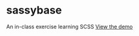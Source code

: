 # sassybase
An in-class exercise learning SCSS
[View the demo]("https://hannguyen29.github.io/sassybase/")